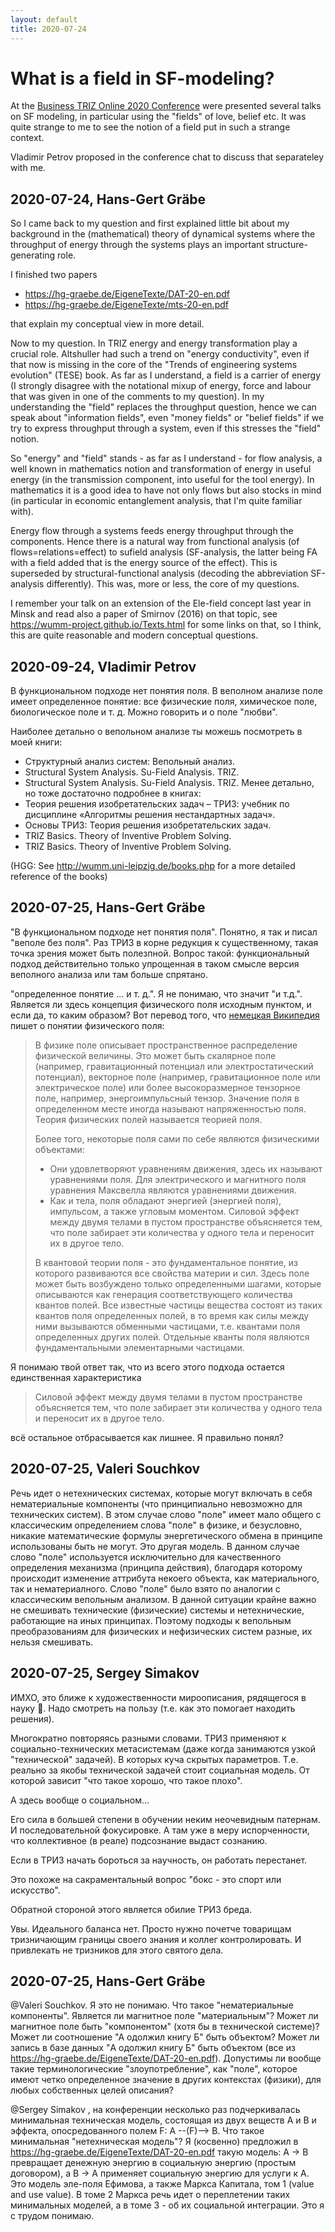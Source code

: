 ```yaml
---
layout: default
title: 2020-07-24
---
```


# What is a field in SF-modeling?

At the [Business TRIZ Online 2020 Conference](TIB "wikilink") were presented
several talks on SF modeling, in particular using the "fields" of love, belief
etc.  It was quite strange to me to see the notion of a field put in such a
strange context.

Vladimir Petrov proposed in the conference chat to discuss that separateley
with me.

## 2020-07-24, Hans-Gert Gräbe

So I came back to my question and first explained little bit about my
background in the (mathematical) theory of dynamical systems where the
throughput of energy through the systems plays an important
structure-generating role.

I finished two papers
- <https://hg-graebe.de/EigeneTexte/DAT-20-en.pdf>
- <https://hg-graebe.de/EigeneTexte/mts-20-en.pdf>

that explain my conceptual view in more detail.

Now to my question. In TRIZ energy and energy transformation play a crucial
role. Altshuller had such a trend on "energy conductivity", even if that now
is missing in the core of the "Trends of engineering systems evolution" (TESE)
book.  As far as I understand, a field is a carrier of energy (I strongly
disagree with the notational mixup of energy, force and labour that was given
in one of the comments to my question). In my understanding the "field"
replaces the throughput question, hence we can speak about "information
fields", even "money fields" or "belief fields" if we try to express
throughput through a system, even if this stresses the "field" notion.

So "energy" and "field" stands - as far as I understand - for flow analysis, a
well known in mathematics notion and transformation of energy in useful energy
(in the transmission component, into useful for the tool energy). In
mathematics it is a good idea to have not only flows but also stocks in mind
(in particular in economic entanglement analysis, that I'm quite familiar
with).

Energy flow through a systems feeds energy throughput through the components.
Hence there is a natural way from functional analysis (of
flows=relations=effect) to sufield analysis (SF-analysis, the latter being FA
with a field added that is the energy source of the effect).  This is
superseded by structural-functional analysis (decoding the abbreviation
SF-analysis differently). This was, more or less, the core of my questions.

I remember your talk on an extension of the Ele-field concept last year in
Minsk and read also a paper of Smirnov (2016) on that topic, see
<https://wumm-project.github.io/Texts.html> for some links on that, so I
think, this are quite reasonable and modern conceptual questions.

## 2020-09-24, Vladimir Petrov

В функциональном подходе нет понятия поля. В веполном анализе поле имеет
определенное понятие: все физические поля, химическое поле, биологическое поле
и т. д. Можно говорить и о поле "любви".

Наиболее детально о вепольном анализе ты можешь посмотреть в моей книги:
- Структурный анализ систем: Вепольный анализ. 
- Structural System Analysis. Su-Field Analysis. TRIZ.
- Structural System Analysis. Su-Field Analysis. TRIZ. 
Менее детально, но тоже достаточно подробнее в книгах: 
- Теория решения изобретательских задач – ТРИЗ: учебник по дисциплине «Алгоритмы решения нестандартных задач». 
- Основы ТРИЗ: Теория решения изобретательских задач.  
- TRIZ Basics. Theory of Inventive Problem Solving.  
- TRIZ Basics. Theory of Inventive Problem Solving.

(HGG: See <http://wumm.uni-leipzig.de/books.php> for a more detailed reference
of the books)

## 2020-07-25, Hans-Gert Gräbe

"В функциональном подходе нет понятия поля". Понятно, я так и писал "веполе
без поля". Раз ТРИЗ в корне редукция к существенному, такая точка зрения может
быть полезпной. Вопрос такой: функциональный подход действительно только
упрощенная в таком смысле версия веполного анализа или там больше спрятано.

"определенное понятие ... и т. д.". Я не понимаю, что значит "и
т.д.". Является ли здесь концепция физического поля исходным пунктом, и если
да, то каким образом? Вот перевод того, что
[немецкая Википедия](https://de.wikipedia.org/wiki/Feld_(Physik))
пишет о понятии физического поля:

> В физике поле описывает пространственное распределение физической величины. Это может быть скалярное поле (например, гравитационный потенциал или электростатический потенциал), векторное поле (например, гравитационное поле или электрическое поле) или более высокоразмерное тензорное поле, например, энергоимпульсный тензор. Значение поля в определенном месте иногда называют напряженностью поля. Теория физических полей называется теорией поля.
>
> Более того, некоторые поля сами по себе являются физическими объектами:
>
> - Они удовлетворяют уравнениям движения, здесь их называют уравнениями поля. Для электрического и магнитного поля уравнения Максвелла являются уравнениями движения.
> - Как и тела, поля обладают энергией (энергией поля), импульсом, а также угловым моментом. Силовой эффект между двумя телами в пустом пространстве объясняется тем, что поле забирает эти количества у одного тела и переносит их в другое тело.
>
> В квантовой теории поля - это фундаментальное понятие, из которого развиваются все свойства материи и сил. Здесь поле может быть возбуждено только определенными шагами, которые описываются как генерация соответствующего количества квантов полей. Все известные частицы вещества состоят из таких квантов поля определенных полей, в то время как силы между ними вызываются обменными частицами, т.е. квантами поля определенных других полей. Отдельные кванты поля являются фундаментальными элементарными частицами. 

Я понимаю твой ответ так, что из всего этого подхода остается единственная
характеристика

> Силовой эффект между двумя телами в пустом пространстве объясняется тем, что поле забирает эти количества у одного тела и переносит их в другое тело.

всё остальное отбрасывается как лишнее. Я правильно понял?

## 2020-07-25, Valeri Souchkov

Речь идет о нетехнических системах, которые могут включать в себя
нематериальные компоненты (что принципиально невозможно для технических
систем). В этом случае слово "поле" имеет мало общего с классическим
определением слова "поле" в физике, и безусловно, никакие математические
формулы энергетического обмена в принципе использованы быть не могут. Это
другая модель. В данном случае слово "поле" используется исключительно для
качественного определения механизма (принципа действия), благодаря которому
происходит изменение аттрибута некоего объекта, как материального, так и
нематериалного. Слово "поле" было взято по аналогии с классическим вепольным
анализом. В данной ситуации крайне важно не смешивать технические (физические)
системы и нетехнические, работающие на иных принципах. Поэтому подходы к
вепольным преобразованиям для физических и нефизических систем разные, их
нельзя смешивать.

## 2020-07-25, Sergey Simakov

ИМХО, это ближе к художественности мироописания, рядящегося в науку 🙂. Надо
смотреть на пользу (т.е. как это помогает находить решения).

Многократно повторяясь разными словами. ТРИЗ применяют к социально-технических
метасистемам (даже когда занимаются узкой "технической" задачей). В которых
куча скрытых параметров. Т.е. реально за якобы технической задачей стоит
социальная модель. От которой зависит "что такое хорошо, что такое плохо".

А здесь вообще о социальном...

Его сила в большей степени в обучении неким неочевидным патернам. И
последовательной фокусировке. А там уже в меру испорченности, что коллективное
(в реале) подсознание выдаст сознанию.

Если в ТРИЗ начать бороться за научность, он работать перестанет.

Это похоже на сакраментальный вопрос "бокс - это спорт или искусство".

Обратной стороной этого является обилие ТРИЗ бреда.

Увы. Идеального баланса нет. Просто нужно почетче товарищам тризничающим
границы своего знания и коллег контролировать. И привлекать не тризников для
этого святого дела.

## 2020-07-25, Hans-Gert Gräbe

@Valeri Souchkov.  Я это не понимаю. Что такое "нематериальные
компоненты". Является ли магнитное поле "материальным"? Может ли магнитное
поле быть "компонентом" (хотя бы в технической системе)? Может ли соотношение
"А одолжил книгу Б" быть объектом?  Может ли запись в базе данных "A одолжил
книгу Б" быть объектом (все из
<https://hg-graebe.de/EigeneTexte/DAT-20-en.pdf>). Допустимы ли вообще такие
терминологические "злоупотребление", как "поле", которое имеют четко
определенное значение в других контекстах (физики), для любых собственных
целей описания?

@Sergey Simakov , на конференции несколько раз подчеркивалась минимальная
техническая модель, состоящая из двух веществ А и В и эффекта, опосредованного
полем F: A --(F)--> B. Что такое минимальная "нетехническая модель"? Я
(косвенно) предложил в <https://hg-graebe.de/EigeneTexte/DAT-20-en.pdf> такую
модель: A -> B превращает денежную энергию в социальную энергию (простым
договором), а B -> A применяет социальную энергию для услуги к A. Это модель
эле-поля Ефимова, а также Маркса Капитала, том 1 (value and use value). В томе
2 Маркса речь идет о переплетении таких минимальных моделей, а в томе 3 - об
их социальной интеграции. Это я с трудом понимаю.